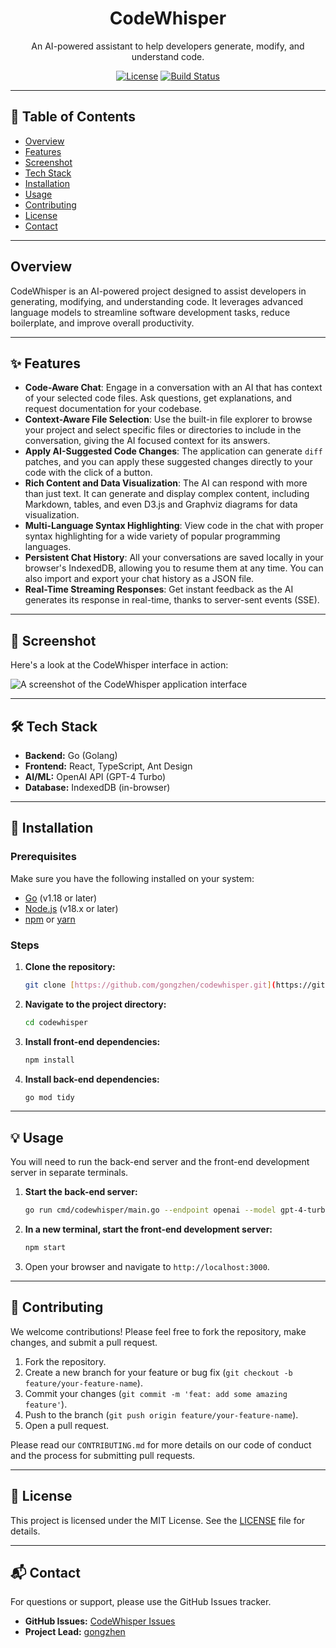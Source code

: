 <div align="center">
  <h1>CodeWhisper</h1>
  <p>
    An AI-powered assistant to help developers generate, modify, and understand code.
  </p>
  <p>
    <a href="https://github.com/gongzhen/codewhisper/blob/main/LICENSE"><img src="https://img.shields.io/badge/License-MIT-blue.svg" alt="License"></a>
    <a href="https://github.com/gongzhen/codewhisper/actions"><img src="https://img.shields.io/github/actions/workflow/status/gongzhen/codewhisper/main.yml?branch=main" alt="Build Status"></a>
  </p>
</div>

---

## 📖 Table of Contents

- [Overview](#-overview)
- [Features](#-features)
- [Screenshot](#-screenshot)
- [Tech Stack](#-tech-stack)
- [Installation](#-installation)
- [Usage](#-usage)
- [Contributing](#-contributing)
- [License](#-license)
- [Contact](#-contact)

---

##  Overview

CodeWhisper is an AI-powered project designed to assist developers in generating, modifying, and understanding code. It leverages advanced language models to streamline software development tasks, reduce boilerplate, and improve overall productivity.

---

## ✨ Features

- **Code-Aware Chat**: Engage in a conversation with an AI that has context of your selected code files. Ask questions, get explanations, and request documentation for your codebase.
- **Context-Aware File Selection**: Use the built-in file explorer to browse your project and select specific files or directories to include in the conversation, giving the AI focused context for its answers.
- **Apply AI-Suggested Code Changes**: The application can generate `diff` patches, and you can apply these suggested changes directly to your code with the click of a button.
- **Rich Content and Data Visualization**: The AI can respond with more than just text. It can generate and display complex content, including Markdown, tables, and even D3.js and Graphviz diagrams for data visualization.
- **Multi-Language Syntax Highlighting**: View code in the chat with proper syntax highlighting for a wide variety of popular programming languages.
- **Persistent Chat History**: All your conversations are saved locally in your browser's IndexedDB, allowing you to resume them at any time. You can also import and export your chat history as a JSON file.
- **Real-Time Streaming Responses**: Get instant feedback as the AI generates its response in real-time, thanks to server-sent events (SSE).

---

## 📸 Screenshot

Here's a look at the CodeWhisper interface in action:

![A screenshot of the CodeWhisper application interface](https://i.imgur.com/8V1iA8h.png)

---

## 🛠️ Tech Stack

- **Backend:** Go (Golang)
- **Frontend:** React, TypeScript, Ant Design
- **AI/ML:** OpenAI API (GPT-4 Turbo)
- **Database:** IndexedDB (in-browser)

---

## 🚀 Installation

### Prerequisites

Make sure you have the following installed on your system:

- [Go](https://golang.org/doc/install) (v1.18 or later)
- [Node.js](https://nodejs.org/) (v18.x or later)
- [npm](https://www.npmjs.com/) or [yarn](https://yarnpkg.com/)

### Steps

1.  **Clone the repository:**
    ```bash
    git clone [https://github.com/gongzhen/codewhisper.git](https://github.com/gongzhen/codewhisper.git)
    ```
2.  **Navigate to the project directory:**
    ```bash
    cd codewhisper
    ```
3.  **Install front-end dependencies:**
    ```bash
    npm install
    ```
4.  **Install back-end dependencies:**
    ```bash
    go mod tidy
    ```

---

## 💡 Usage

You will need to run the back-end server and the front-end development server in separate terminals.

1.  **Start the back-end server:**
    ```bash
    go run cmd/codewhisper/main.go --endpoint openai --model gpt-4-turbo
    ```
2.  **In a new terminal, start the front-end development server:**
    ```bash
    npm start
    ```
3.  Open your browser and navigate to `http://localhost:3000`.

---

## 🤝 Contributing

We welcome contributions! Please feel free to fork the repository, make changes, and submit a pull request.

1.  Fork the repository.
2.  Create a new branch for your feature or bug fix (`git checkout -b feature/your-feature-name`).
3.  Commit your changes (`git commit -m 'feat: add some amazing feature'`).
4.  Push to the branch (`git push origin feature/your-feature-name`).
5.  Open a pull request.

Please read our `CONTRIBUTING.md` for more details on our code of conduct and the process for submitting pull requests.

---

## 📄 License

This project is licensed under the MIT License. See the [LICENSE](LICENSE) file for details.

---

## 📬 Contact

For questions or support, please use the GitHub Issues tracker.

- **GitHub Issues:** [CodeWhisper Issues](https://github.com/gongzhen/codewhisper/issues)
- **Project Lead:** [gongzhen](https://github.com/gongzhen)